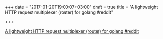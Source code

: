 +++
date = "2017-01-20T19:00:07+03:00"
draft = true
title = "A lightweight HTTP request multiplexer (router) for golang  #reddit"

+++

<p><a href="https://t.co/hRzwwoltQl">A lightweight HTTP request multiplexer (router) for golang  #reddit</a></p>
